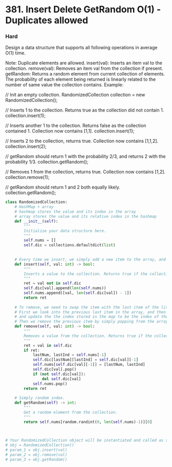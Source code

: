 # 381. Insert Delete GetRandom O(1) - Duplicates allowed
### Hard
Design a data structure that supports all following operations in average O(1) time.

Note: Duplicate elements are allowed.
insert(val): Inserts an item val to the collection.
remove(val): Removes an item val from the collection if present.
getRandom: Returns a random element from current collection of elements. The probability of each element being returned is linearly related to the number of same value the collection contains.
Example:

// Init an empty collection.
RandomizedCollection collection = new RandomizedCollection();

// Inserts 1 to the collection. Returns true as the collection did not contain 1.
collection.insert(1);

// Inserts another 1 to the collection. Returns false as the collection contained 1. Collection now contains [1,1].
collection.insert(1);

// Inserts 2 to the collection, returns true. Collection now contains [1,1,2].
collection.insert(2);

// getRandom should return 1 with the probability 2/3, and returns 2 with the probability 1/3.
collection.getRandom();

// Removes 1 from the collection, returns true. Collection now contains [1,2].
collection.remove(1);

// getRandom should return 1 and 2 both equally likely.
collection.getRandom();


```python
class RandomizedCollection:
    # HashMap + array
    # hashmap stores the value and its index in the array
    # array stores the value and its relative index in the hashmap
    def __init__(self):
        """
        Initialize your data structure here.
        """
        self.nums = []
        self.dic = collections.defaultdict(list)
        
        
    # Every time we insert, we simply add a new item to the array, and update to the corresponding hashmap
    def insert(self, val: int) -> bool:
        """
        Inserts a value to the collection. Returns true if the collection did not already contain the specified element.
        """
        ret = val not in self.dic
        self.dic[val].append(len(self.nums))
        self.nums.append([val, len(self.dic[val]) - 1])
        return ret
        
    # To remove, we need to swap the item with the last item of the list, and then remove the tail to make it O 1
    # First we look into the previous last item in the array, and then we look up the corresponding position in the hashmap
    # and update the the index stored in the map to be the index of the item we want to delete. We chose to delete the last one of the same item here(self.dic[val][-1])
    # Then we remove the previous item by simply popping from the array and the map. If it's the last one in map, delete the key.
    def remove(self, val: int) -> bool:
        """
        Removes a value from the collection. Returns true if the collection contained the specified element.
        """
        ret = val in self.dic
        if ret:
            lastNum, lastInd = self.nums[-1]
            self.dic[lastNum][lastInd] = self.dic[val][-1]
            self.nums[self.dic[val][-1]] = [lastNum, lastInd]
            self.dic[val].pop()
            if (not self.dic[val]):
                del self.dic[val]
            self.nums.pop()
        return ret
        
    # Simply random index.
    def getRandom(self) -> int:
        """
        Get a random element from the collection.
        """
        return self.nums[random.randint(0, len(self.nums)-1)][0]
        


# Your RandomizedCollection object will be instantiated and called as such:
# obj = RandomizedCollection()
# param_1 = obj.insert(val)
# param_2 = obj.remove(val)
# param_3 = obj.getRandom()
```